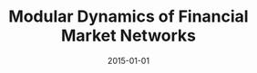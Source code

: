 ---
title: "Modular Dynamics of Financial Market Networks"
collection: publications
permalink: /publication/2015-silva2015modular
authors: "F. N. Silva, C. H. Comin, T. K. Peron, F. A. Rodrigues, C. Ye, R. C. Wilson, E. Hancock, L. da F. Costa"
date: 2015-01-01
venue: '<i>arXiv:1501.05040 [physics.soc-ph]<\i>'
bibtex: "silva2015modular.bib"
paperurl: 'https://arxiv.org/abs/1501.05040'
---